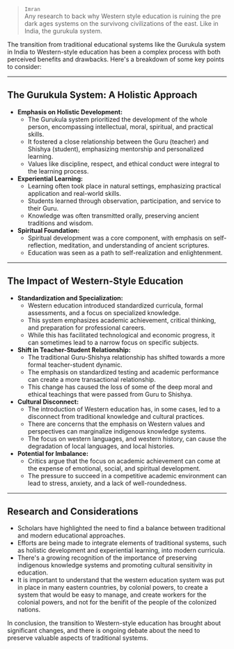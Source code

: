> `Imran`<br>
> Any research to back why Western style education is ruining the pre dark ages systems on the survivong civilizations of the east. Like in India, the gurukula system.

The transition from traditional educational systems like the Gurukula system in India to Western-style education has been a complex process with both perceived benefits and drawbacks. Here's a breakdown of some key points to consider:

---

## The Gurukula System: A Holistic Approach

* **Emphasis on Holistic Development:**
    * The Gurukula system prioritized the development of the whole person, encompassing intellectual, moral, spiritual, and practical skills.
    * It fostered a close relationship between the Guru (teacher) and Shishya (student), emphasizing mentorship and personalized learning.
    * Values like discipline, respect, and ethical conduct were integral to the learning process.
* **Experiential Learning:**
    * Learning often took place in natural settings, emphasizing practical application and real-world skills.
    * Students learned through observation, participation, and service to their Guru.
    * Knowledge was often transmitted orally, preserving ancient traditions and wisdom.
* **Spiritual Foundation:**
    * Spiritual development was a core component, with emphasis on self-reflection, meditation, and understanding of ancient scriptures.
    * Education was seen as a path to self-realization and enlightenment.

---

## The Impact of Western-Style Education

* **Standardization and Specialization:**
    * Western education introduced standardized curricula, formal assessments, and a focus on specialized knowledge.
    * This system emphasizes academic achievement, critical thinking, and preparation for professional careers.
    * While this has facilitated technological and economic progress, it can sometimes lead to a narrow focus on specific subjects.
* **Shift in Teacher-Student Relationship:**
    * The traditional Guru-Shishya relationship has shifted towards a more formal teacher-student dynamic.
    * The emphasis on standardized testing and academic performance can create a more transactional relationship.
    * This change has caused the loss of some of the deep moral and ethical teachings that were passed from Guru to Shishya.
* **Cultural Disconnect:**
    * The introduction of Western education has, in some cases, led to a disconnect from traditional knowledge and cultural practices.
    * There are concerns that the emphasis on Western values and perspectives can marginalize indigenous knowledge systems.
    * The focus on western languages, and western history, can cause the degradation of local languages, and local histories.
* **Potential for Imbalance:**
    * Critics argue that the focus on academic achievement can come at the expense of emotional, social, and spiritual development.
    * The pressure to succeed in a competitive academic environment can lead to stress, anxiety, and a lack of well-roundedness.

---

## Research and Considerations

* Scholars have highlighted the need to find a balance between traditional and modern educational approaches.
* Efforts are being made to integrate elements of traditional systems, such as holistic development and experiential learning, into modern curricula.
* There's a growing recognition of the importance of preserving indigenous knowledge systems and promoting cultural sensitivity in education.
* It is important to understand that the western education system was put in place in many eastern countries, by colonial powers, to create a system that would be easy to manage, and create workers for the colonial powers, and not for the benifit of the people of the colonized nations.

In conclusion, the transition to Western-style education has brought about significant changes, and there is ongoing debate about the need to preserve valuable aspects of traditional systems.
